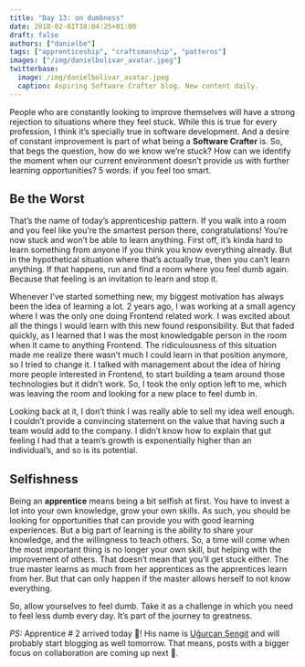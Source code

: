 ```yaml
---
title: "Day 13: on dumbness"
date: 2018-02-01T18:04:25+01:00
draft: false
authors: ["danielbe"]
tags: ["apprenticeship", "craftsmanship", "patterns"]
images: ["/img/danielbolivar_avatar.jpeg"]
twitterbase: 
  image: /img/danielbolivar_avatar.jpeg
  caption: Aspiring Software Crafter blog. New content daily.
---
```


People who are constantly looking to improve themselves will have a strong rejection to situations where they feel stuck. While this is true for every profession, I think it’s specially true in software development. And a desire of constant improvement is part of what being a **Software Crafter** is. So, that begs the question, how do we know we’re stuck? How can we identify the moment when our current environment doesn’t provide us with further learning opportunities? 5 words: if you feel too smart. 

## Be the Worst
That’s the name of today’s apprenticeship pattern. If you walk into a room and you feel like you’re the smartest person there, congratulations! You’re now stuck and won’t be able to learn anything. First off, it’s kinda hard to learn something from anyone if you think you know everything already. But in the hypothetical situation where that’s actually true, then you can’t learn anything.  If that happens, run and find a room where you feel dumb again. Because that feeling is an invitation to learn and stop it. 

Whenever I’ve started something new, my biggest motivation has always been the idea of learning a lot. 2 years ago, I was working at a small agency where I was the only one doing Frontend related work. I was excited about all the things I would learn with this new found responsibility. But that faded quickly, as I learned that I was the most knowledgable person in the room when it came to anything Frontend. The ridiculousness of this situation made me realize there wasn’t much I could learn in that position anymore, so I tried to change it. I talked with management about the idea of hiring more people interested in Frontend, to start building a team around those technologies but it didn’t work. So, I took the only option left to me, which was leaving the room and looking for a new place to feel dumb in.

Looking back at it, I don’t think I was really able to sell my idea well enough. I couldn’t provide a convincing statement on the value that having such a team would add to the company. I didn’t know how to explain that gut feeling I had that a team’s growth is exponentially higher than an individual’s, and so is its potential. 

## Selfishness
Being an **apprentice** means being a bit selfish at first. You have to invest a lot into your own knowledge, grow your own skills. As such, you should be looking for opportunities that can provide you with good learning experiences. But a big part of learning is the ability to share your knowledge, and the willingness to teach others. So, a time will come when the most important thing is no longer your own skill, but helping with the improvement of others. That doesn’t mean that you’ll get stuck either. The true master learns as much from her apprentices as the apprentices learn from her. But that can only happen if the master allows herself to not know everything.

So, allow yourselves to feel dumb. Take it as a challenge in which you need to feel less dumb every day. It’s part of the journey to greatness. 

_PS:_ Apprentice # 2 arrived today 👋! His name is [Uğurcan Şengit](https://twitter.com/UgurcanSengit) and will probably start blogging as well tomorrow. That means, posts with a bigger focus on collaboration are coming up next 🙌.